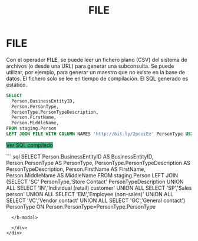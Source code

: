﻿---
title: FILE
Autogenerated: true
---

# FILE

Con el operador **FILE**, se puede leer un fichero plano (CSV) del sistema de archivos (o desde una URL) para generar una subconsulta. Se puede utilizar, por ejemplo, para generar un maestro que no existe en la base de datos. El fichero solo se lee en tiempo de compilación. El SQL generado es estático. 


<div class="mt-1 mb-2 row">
  <div class="col-lg-12">

``` sql
SELECT 
  Person.BusinessEntityID, 
  Person.PersonType,
  PersonType.PersonTypeDescription,
  Person.FirstName,
  Person.MiddleName,
FROM staging.Person
LEFT JOIN FILE WITH COLUMN NAMES 'http://bit.ly/2pcuiEe' PersonType USING PersonType
```

  <b-button class="float-right btn" size="sm" v-b-modal.modal-1 style="background-color: #3eaf7c">Ver SQL compilado</b-button>

  <b-modal id="modal-1" size="lg" title="Ver SQL compilado" :hide-footer="true" > 
``` sql
SELECT
  Person.BusinessEntityID AS BusinessEntityID,
  Person.PersonType AS PersonType,
  PersonType.PersonTypeDescription AS PersonTypeDescription,
  Person.FirstName AS FirstName,
  Person.MiddleName AS MiddleName
FROM staging.Person
LEFT JOIN (SELECT 'SC' PersonType,'Store Contact' PersonTypeDescription
           UNION ALL SELECT 'IN','Individual (retail) customer'
           UNION ALL SELECT 'SP','Sales person'
           UNION ALL SELECT 'EM','Employee (non-sales)'
           UNION ALL SELECT 'VC','Vendor contact'
           UNION ALL SELECT 'GC','General contact') PersonType ON Person.PersonType=PersonType.PersonType

```
  </b-modal>

  </div>
</div>
